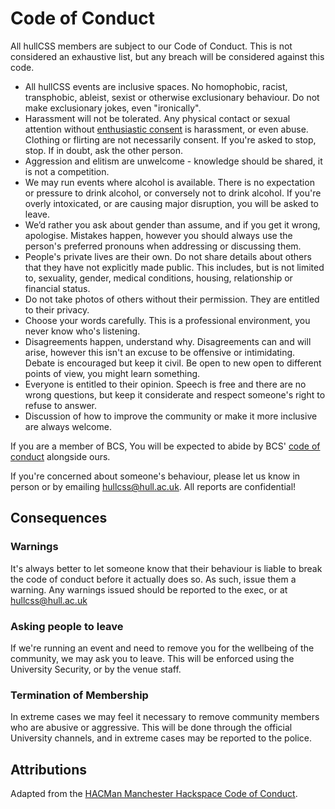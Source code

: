 # Code of Conduct
All hullCSS members are subject to our Code of Conduct. This is not considered an exhaustive list, but any breach will be considered against this code.

- All hullCSS events are inclusive spaces. No homophobic, racist, transphobic, ableist, sexist or otherwise exclusionary behaviour. Do not make exclusionary jokes, even "ironically".
- Harassment will not be tolerated. Any physical contact or sexual attention without [enthusiastic consent](https://respectyourself.info/sex/consent/enthusiastic-consent/) is harassment, or even abuse. Clothing or flirting are not necessarily consent. If you're asked to stop, stop. If in doubt, ask the other person.
- Aggression and elitism are unwelcome - knowledge should be shared, it is not a competition.
- We may run events where alcohol is available. There is no expectation or pressure to drink alcohol, or conversely not to drink alcohol. If you're overly intoxicated, or are causing major disruption, you will be asked to leave.
-  We’d rather you ask about gender than assume, and if you get it wrong, apologise. Mistakes happen, however you should always use the person's preferred pronouns when addressing or discussing them.
-  People's private lives are their own. Do not share details about others that they have not explicitly made public. This includes, but is not limited to, sexuality, gender, medical conditions, housing, relationship or financial status.
- Do not take photos of others without their permission. They are entitled to their privacy.
- Choose your words carefully. This is a professional environment, you never know who's listening.
- Disagreements happen, understand why. Disagreements can and will arise, however this isn't an excuse to be offensive or intimidating. Debate is encouraged but keep it civil. Be open to new open to different points of view, you might learn something.
- Everyone is entitled to their opinion. Speech is free and there are no wrong questions, but keep it considerate and respect someone's right to refuse to answer.
- Discussion of how to improve the community or make it more inclusive are always welcome.

If you are a member of BCS, You will be expected to abide by BCS' [code of conduct](https://www.bcs.org/membership-and-registrations/become-a-member/bcs-code-of-conduct/) alongside ours. 

If you're concerned about someone's behaviour, please let us know in person or by emailing hullcss@hull.ac.uk. All reports are confidential!

## Consequences
### Warnings
It's always better to let someone know that their behaviour is liable to break the code of conduct before it actually does so. As such, issue them a warning. Any warnings issued should be reported to the exec, or at hullcss@hull.ac.uk

### Asking people to leave
If we're running an event and need to remove you for the wellbeing of the community, we may ask you to leave.
This will be enforced using the University Security, or by the venue staff.

### Termination of Membership
In extreme cases we may feel it necessary to remove community members who are abusive or aggressive. This will be done through the official University channels, and in extreme cases may be reported to the police.

## Attributions
Adapted from the [HACMan Manchester Hackspace Code of Conduct](http://wiki.hacman.org.uk/Code_of_Conduct).
